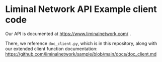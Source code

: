 # Liminal Network API Example client code

Our API is documented at https://www.liminalnetwork.com/ .

There, we reference `doc_client.py`, which is in this repository, along with
our extended client function documentation:
https://github.com/liminalnetwork/sample/blob/main/docs/doc_client.md